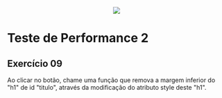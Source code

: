 <p align="center">
    <img src="https://www.infnet.edu.br/infnet/wp-content/themes/infnet.homepage//assets/img/LogoInfnetRodape.png"/>
</p>

# Teste de Performance 2

## Exercício 09

Ao clicar no botão, chame uma função que remova a margem inferior do "h1" de id "titulo", através da modificação do atributo style deste "h1".

